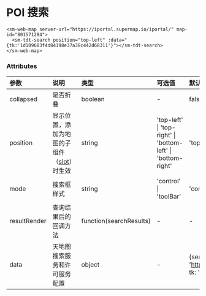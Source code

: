 # POI 搜索

<!-- <sm-iframe src="https://iclient.supermap.io/examples/component/components_webmap_vue.html"></sm-iframe> -->

```vue
<sm-web-map server-url="https://iportal.supermap.io/iportal/" map-id="801571284">
  <sm-tdt-search position="top-left" :data="{tk:'1d109683f4d84198e37a38c442d68311'}"></sm-tdt-search>
</sm-web-map>
```

### Attributes

| 参数         | 说明                                                                            | 类型                    | 可选值                                                       | 默认值                                                   |
| :----------- | :------------------------------------------------------------------------------ | :---------------------- | :----------------------------------------------------------- | :------------------------------------------------------- |
| collapsed    | 是否折叠                                                                        | boolean                 | -                                                            | false                                                    |
| position     | 显示位置，添加为地图的子组件（[slot](https://cn.vuejs.org/v2/api/#slot)）时生效 | string                  | 'top-left' \| 'top-right' \| 'bottom-left' \| 'bottom-right' | 'top-left'                                               |
| mode         | 搜索框样式                                                                      | string                  | 'control' \| 'toolBar'                                       | 'control'                                                |
| resultRender | 查询结果后的回调方法                                                            | function(searchResults) | -                                                            | -                                                        |
| data         | 天地图搜索服务和许可服务配置                                                    | object                  | -                                                            | {searchUrl: 'http://api.tianditu.gov.cn/search', tk: ''} |
